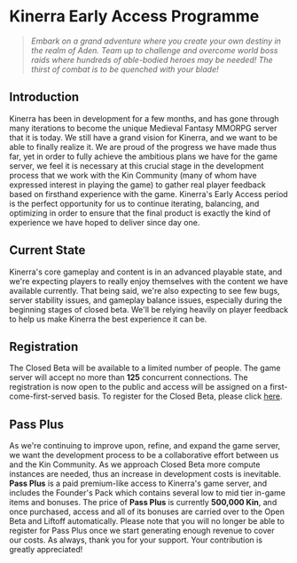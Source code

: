 # Kinerra Early Access Programme

> *Embark on a grand adventure where you create your own destiny in the realm of Aden. Team up to challenge and overcome world boss raids where hundreds of able-bodied heroes may be needed! The thirst of combat is to be quenched with your blade!*

## Introduction

Kinerra has been in development for a few months, and has gone through many iterations to become the unique Medieval Fantasy MMORPG server that it is today. We still have a grand vision for Kinerra, and we want to be able to finally realize it. We are proud of the progress we have made thus far, yet in order to fully achieve the ambitious plans we have for the game server, we feel it is necessary at this crucial stage in the development process that we work with the Kin Community (many of whom have expressed interest in playing the game) to gather real player feedback based on firsthand experience with the game. Kinerra's Early Access period is the perfect opportunity for us to continue iterating, balancing, and optimizing in order to ensure that the final product is exactly the kind of experience we have hoped to deliver since day one.

## Current State

Kinerra's core gameplay and content is in an advanced playable state, and we're expecting players to really enjoy themselves with the content we have available currently. That being said, we're also expecting to see few bugs, server stability issues, and gameplay balance issues, especially during the beginning stages of closed beta. We'll be relying heavily on player feedback to help us make Kinerra the best experience it can be.

## Registration

The Closed Beta will be available to a limited number of people. The game server will accept no more than **125** concurrent connections. The registration is now open to the public and access will be assigned on a first-come-first-served basis. To register for the Closed Beta, please click [here](https://forms.gle/mBU8VEwuHnCKT3VT6).

## Pass Plus

As we're continuing to improve upon, refine, and expand the game server, we want the development process to be a collaborative effort between us and the Kin Community. As we approach Closed Beta more compute instances are needed, thus an increase in development costs is inevitable. **Pass Plus** is a paid premium-like access to Kinerra's game server, and includes the Founder's Pack which contains several low to mid tier in-game items and bonuses. The price of **Pass Plus** is currently **500,000 Kin**, and once purchased, access and all of its bonuses are carried over to the Open Beta and Liftoff automatically. Please note that you will no longer be able to register for Pass Plus once we start generating enough revenue to cover our costs. As always, thank you for your support. Your contribution is greatly appreciated!
